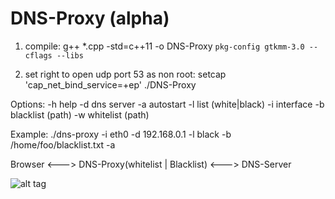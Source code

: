 # DNS-Proxy (alpha)

1. compile:
g++ *.cpp -std=c++11 -o DNS-Proxy `pkg-config gtkmm-3.0 --cflags --libs`

2. set right to open udp port 53 as non root:
setcap 'cap_net_bind_service=+ep' ./DNS-Proxy

Options:
  -h help
  -d dns server
  -a autostart
  -l list (white|black)
  -i interface
  -b blacklist (path)
  -w whitelist (path)

Example: ./dns-proxy -i eth0 -d 192.168.0.1 -l black -b /home/foo/blacklist.txt -a
    
Browser <---> DNS-Proxy(whitelist | Blacklist) <---> DNS-Server

![alt tag](https://github.com/bitspalter/DNS-Proxy/blob/master/DNS-Proxy.png "DNS-Proxy")

